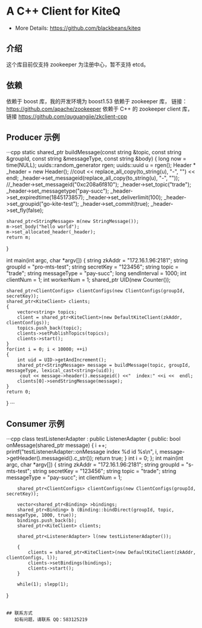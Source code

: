 A C++ Client for KiteQ
========================
* More Details: https://github.com/blackbeans/kiteq

## 介绍
  这个库目前仅支持 zookeeper 为注册中心，暂不支持 etcd。

## 依赖
  依赖于 boost 库，我的开发环境为 boost1.53 
  依赖于 zookeeper 库， 链接：https://github.com/apache/zookeeper
  依赖于 C++ 的 zookeeper client 库， 链接 https://github.com/quguangjie/zkclient-cpp
  
## Producer 示例
···cpp
static shared_ptr<StringMessage> buildMessage(const string &topic, const string &groupId, const string &messageType, const string &body)
{
    long  now = time(NULL);
    uuids::random_generator  rgen;
    uuids::uuid u = rgen();
    Header * _header = new Header();
    //cout <<  replace_all_copy(to_string(u), "-", "") << endl; 
    _header->set_messageid(replace_all_copy(to_string(u), "-", ""));
    //_header->set_messageid("0xc208a6f810");
    _header->set_topic("trade");
    _header->set_messagetype("pay-succ");
    _header->set_expiredtime(1845173857);
    _header->set_deliverlimit(100);
    _header->set_groupid("go-kite-test");
    _header->set_commit(true);
    _header->set_fly(false);

    shared_ptr<StringMessage> m(new StringMessage());
    m->set_body("hello world");
    m->set_allocated_header(_header);
    return m;
}

int main(int argc, char *argv[])
{
    string zkAddr = "172.16.1.96:2181";
    string groupId = "pro-mts-test";
    string secretKey = "123456";
    string topic = "trade";
    string messageType = "pay-succ";
    long sendInterval = 1000;
    int clientNum = 1;
    int workerNum = 1;
    shared_ptr<Counter> UID(new Counter());

    shared_ptr<ClientConfigs> clientConfigs(new ClientConfigs(groupId, secretKey));
    shared_ptr<KiteClient> clients;
    {
        vector<string> topics;
        client = shared_ptr<KiteClient>(new DefaultKiteClient(zkAddr, clientConfigs));
        topics.push_back(topic);
        clients->setPublishTopics(topics);
        clients->start();
    }
    for(int i = 0; i < 10000; ++i)
    {
        int uid = UID->getAndIncrement();
        shared_ptr<StringMessage> message = buildMessage(topic, groupId, messageType, lexical_cast<string>(uid));
         cout << message->header().messageid() <<"  index:" <<i <<  endl;
        clients[0]->sendStringMessage(message);
    }
    return 0;
}
···


## Consumer 示例
···cpp
class testListenerAdapter : public ListenerAdapter
{
public:
    bool onMessage(shared_ptr<Message> message) {
        i ++;
        printf("testListenerAdapter::onMessage index %d id %s\n", i, message->getHeader().messageid().c_str());
        return true;
    }
    int  i = 0;
};
int main(int argc, char *argv[])
{
        string zkAddr = "172.16.1.96:2181";
        string groupId = "s-mts-test";
        string secretKey = "123456";
        string topic = "trade";
        string messageType = "pay-succ";
        int clientNum = 1;

        shared_ptr<ClientConfigs> clientConfigs(new ClientConfigs(groupId, secretKey));

        vector<shared_ptr<Binding> >bindings;
        shared_ptr<Binding> b (Binding::bindDirect(groupId, topic, messageType, 1000, true));
        bindings.push_back(b);
        shared_ptr<KiteClient> clients;

        shared_ptr<ListenerAdapter> l(new testListenerAdapter());
        
        {
            clients = shared_ptr<KiteClient>(new DefaultKiteClient(zkAddr, clientConfigs, l));
            clients->setBindings(bindings);
            clients->start();
        }
        
        while(1); slepp(1);
}

```

## 联系方式
   如有问题，请联系 QQ：583125219









